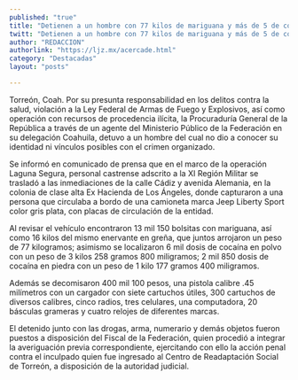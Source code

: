 ```yaml
---
published: "true"
title: "Detienen a un hombre con 77 kilos de mariguana y más de 5 de cocaína en Torreón"
twitt: "Detienen a un hombre con 77 kilos de mariguana y más de 5 de cocaína en Torreón"
author: "REDACCION"
authorlink: "https://ljz.mx/acercade.html"
category: "Destacadas"
layout: "posts"

---
```



  Torreón, Coah. Por su presunta responsabilidad en los delitos contra la salud, violación a la Ley Federal de Armas de Fuego y Explosivos, así como operación con recursos de procedencia ilícita, la Procuraduría General de la República a través de un agente del Ministerio Público de la Federación en su delegación Coahuila, detuvo a un hombre del cual no dio a conocer su identidad ni vínculos posibles con el crimen organizado.



  Se informó en comunicado de prensa que en el marco de la operación Laguna Segura, personal castrense adscrito a la XI Región Militar se trasladó a las inmediaciones de la calle Cádiz y avenida Alemania, en la colonia de clase alta Ex Hacienda de Los Ángeles, donde capturaron a una persona que circulaba a bordo de una camioneta marca Jeep Liberty Sport color gris plata, con placas de circulación de la entidad.



  Al revisar el vehículo encontraron 13 mil 150 bolsitas con mariguana, así como 16 kilos del mismo enervante en greña, que juntos arrojaron un peso de 77 kilogramos; asimismo se localizaron 6 mil dosis de cocaína en polvo con un peso de 3 kilos 258 gramos 800 miligramos; 2 mil 850 dosis de cocaína en piedra con un peso de 1 kilo 177 gramos 400 miligramos.



  Además se decomisaron 400 mil 100 pesos, una pistola calibre .45 milímetros con un cargador con siete cartuchos útiles, 300 cartuchos de diversos calibres, cinco radios, tres celulares, una computadora, 20 básculas grameras y cuatro relojes de diferentes marcas.



  El detenido junto con las drogas, arma, numerario y demás objetos fueron puestos a disposición del Fiscal de la Federación, quien procedió a integrar la averiguación previa correspondiente, ejercitando con ello la acción penal contra el inculpado quien fue ingresado al Centro de Readaptación Social de Torreón, a disposición de la autoridad judicial.

